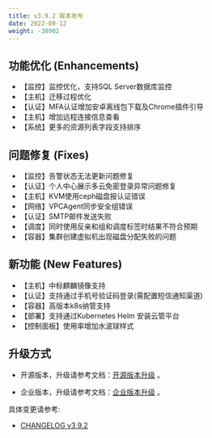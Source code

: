 ```yaml
---
title: v3.9.2 版本发布
date: 2022-09-12
weight: -30902
---
```



## 功能优化 (Enhancements)

- 【监控】监控优化，支持SQL Server数据库监控
- 【主机】迁移过程优化
- 【认证】MFA认证增加安卓离线包下载及Chrome插件引导
- 【主机】增加远程连接信息查看
- 【系统】更多的资源列表字段支持排序

## 问题修复 (Fixes)
- 【监控】告警状态无法更新问题修复
- 【认证】个人中心展示多云免密登录异常问题修复
- 【主机】KVM使用ceph磁盘报认证错误
- 【网络】VPCAgent同步安全组错误
- 【认证】SMTP邮件发送失败
- 【调度】同时使用反亲和组和调度标签时结果不符合预期
- 【容器】集群创建虚拟机出现磁盘分配失败的问题

## 新功能 (New Features)

- 【主机】中标麒麟镜像支持
- 【认证】支持通过手机号验证码登录(需配置短信通知渠道)
- 【容器】高版本k8s纳管支持
- 【部署】支持通过Kubernetes Helm 安装云管平台
- 【控制面板】使用率增加水波球样式

## 升级方式

- 开源版本，升级请参考文档：[开源版本升级](https://www.cloudpods.org/zh/docs/setup/upgrade/) 。

- 企业版本，升级请参考文档：[企业版本升级](https://docs.yunion.cn/zh/docs/quick/upgrade/) 。

具体变更请参考:

- [CHANGELOG v3.9.2](https://www.cloudpods.org/zh/docs/development/changelog/release-3.9/3-9-2/)

